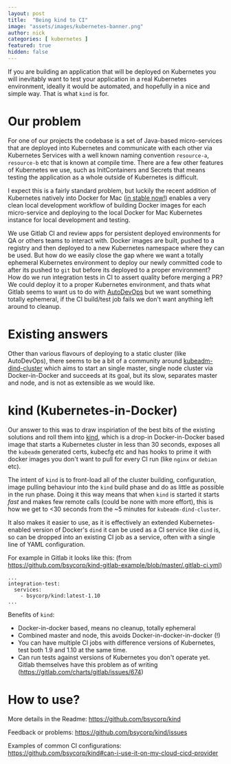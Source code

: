 ```yaml
---
layout: post
title:  "Being kind to CI"
image: "assets/images/kubernetes-banner.png"
author: nick
categories: [ kubernetes ]
featured: true
hidden: false
---
```


If you are building an application that will be deployed on Kubernetes you will inevitably want to test your application in a real Kubernetes environment, ideally it would be automated, and hopefully in a nice and simple way. That is what `kind` is for.

# Our problem

For one of our projects the codebase is a set of Java-based micro-services that are deployed into Kubernetes and communicate with each other via Kubernetes Services with a well known naming convention `resource-a`, `resource-b` etc that is known at compile time. There are a few other features of Kubernetes we use, such as InitContainers and Secrets that means testing the application as a whole outside of Kubernetes is difficult.

I expect this is a fairly standard problem, but luckily the recent addition of Kubernetes natively into Docker for Mac ([in stable now!](https://blog.docker.com/2018/07/kubernetes-is-now-available-in-docker-desktop-stable-channel/)) enables a very clean local development workflow of building Docker images for each micro-service and deploying to the local Docker for Mac Kubernetes instance for local development and testing.

We use Gitlab CI and review apps for persistent deployed environments for QA or others teams to interact with. Docker images are built, pushed to a registry and then deployed to a new Kubernetes namespace where they can be used. But how do we easily close the gap where we want a totally ephemeral Kubernetes environment to deploy our newly committed code to after its pushed to `git` but before its deployed to a proper environment? How do we run integration tests in CI to assert quality before merging a PR? We could deploy it to a proper Kubernetes environment, and thats what Gitlab seems to want us to do with [AutoDevOps](https://about.gitlab.com/auto-devops/) but we want something totally ephemeral, if the CI build/test job fails we don't want anything left around to cleanup.

# Existing answers

Other than various flavours of deploying to a static cluster (like AutoDevOps), there seems to be a bit of a community around  [kubeadm-dind-cluster](https://github.com/kubernetes-sigs/kubeadm-dind-cluster/) which aims to start an single master, single node cluster via Docker-in-Docker and succeeds at its goal, but its slow, separates master and node, and is not as extensible as we would like.

# kind (Kubernetes-in-Docker)

Our answer to this was to draw inspiriation of the best bits of the existing solutions and roll them into [kind](https://github.com/bsycorp/kind), which is a drop-in Docker-in-Docker based image that starts a Kubernetes cluster in less than 30 seconds, exposes all the `kubeadm` generated certs, kubecfg etc and has hooks to prime it with docker images you don't want to pull for every CI run (like `nginx` or `debian` etc).

The intent of `kind` is to front-load all of the cluster building, configuration, image pulling behaviour into the `kind` build phase and do as little as possible in the run phase. Doing it this way means that when `kind` is started it starts _fast_ and makes few remote calls (could be none with more effort), this is how we get to <30 seconds from the ~5 minutes for `kubeadm-dind-cluster`.

It also makes it easier to use, as it is effectively an extended Kubernetes-enabled version of Docker's `dind` it can be used as a CI service like `dind` is, so can be dropped into an existing CI job as a service, often with a single line of YAML configuration.

For example in Gitlab it looks like this:
(from https://github.com/bsycorp/kind-gitlab-example/blob/master/.gitlab-ci.yml)
```
...
integration-test:
  services:
    - bsycorp/kind:latest-1.10
...
```

Benefits of `kind`:
- Docker-in-docker based, means no cleanup, totally ephemeral
- Combined master and node, this avoids Docker-in-docker-in-docker (!)
- You can have multiple CI jobs with difference versions of Kubernetes, test both 1.9 and 1.10 at the same time.
- Can run tests against versions of Kubernetes you don't operate yet. Gitlab themselves have this problem as of writing (https://gitlab.com/charts/gitlab/issues/674)

# How to use?

More details in the Readme: https://github.com/bsycorp/kind

Feedback or problems: https://github.com/bsycorp/kind/issues

Examples of common CI configurations: https://github.com/bsycorp/kind#can-i-use-it-on-my-cloud-cicd-provider

